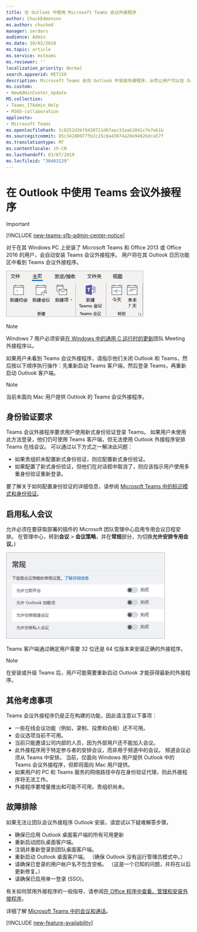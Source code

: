 ```yaml
---
title: 在 Outlook 中使用 Microsoft Teams 会议外接程序
author: ChuckEdmonson
ms.author: chucked
manager: serdars
audience: Admin
ms.date: 10/02/2018
ms.topic: article
ms.service: msteams
ms.reviewer: ''
localization_priority: Normal
search.appverid: MET150
description: Microsoft Teams 会向 Outlook 中安装外接程序，从而让用户可以在 Outlook 中安排 Teams 会议。
ms.custom:
- NewAdminCenter_Update
MS.collection:
- Teams_ITAdmin_Help
- M365-collaboration
appliesto:
- Microsoft Teams
ms.openlocfilehash: 1c0252d3bf8420711d67aec33aab1041cfe7eb1b
ms.sourcegitcommit: 85c34280977fb2c15c8a43874a20e9492bdca57f
ms.translationtype: MT
ms.contentlocale: zh-CN
ms.lasthandoff: 03/07/2019
ms.locfileid: "30463129"
---
```

<a name="use-the-teams-meeting-add-in-in-outlook"></a>在 Outlook 中使用 Teams 会议外接程序
=======================================
> [!IMPORTANT]
> [!INCLUDE [new-teams-sfb-admin-center-notice](includes/new-teams-sfb-admin-center-notice.md)]

对于在其 Windows PC 上安装了 Microsoft Teams 和 Office 2013 或 Office 2016 的用户，会自动安装 Teams 会议外接程序。 用户将在其 Outlook 日历功能区中看到 Teams 会议外接程序。 

![Outlook 功能区中的 Teams 外接程序屏幕截图。](media/Teams-add-in-for-Outlook.png)

> [!NOTE]
> Windows 7 用户必须安装[在 Windows 中的通用 C 运行时的更新](https://support.microsoft.com/help/2999226/update-for-universal-c-runtime-in-windows)团队 Meeting 外接程序以。

如果用户未看到 Teams 会议外接程序，请指示他们关闭 Outlook 和 Teams，然后按以下顺序执行操作：先重新启动 Teams 客户端，然后登录 Teams，再重新启动 Outlook 客户端。

> [!NOTE]
> 当前未面向 Mac 用户提供 Outlook 的 Teams 会议外接程序。

## <a name="authentication-requirements"></a>身份验证要求

Teams 会议外接程序要求用户使用新式身份验证登录 Teams。 如果用户未使用此方法登录，他们仍可使用 Teams 客户端，但无法使用 Outlook 外接程序安排 Teams 在线会议。 可以通过以下方式之一解决此问题：

- 如果贵组织未配置新式身份验证，则应配置新式身份验证。
- 如果配置了新式身份验证，但他们在对话框中取消了，则应该指示用户使用多重身份验证重新登录。

要了解关于如何配置身份验证的详细信息，请参阅 [Microsoft Teams 中的标识模式和身份验证](identify-models-authentication.md)。

## <a name="enable-private-meetings"></a>启用私人会议

允许必须在要获取部署的插件的 Microsoft 团队管理中心启用专用会议日程安排。 在管理中心，转到**会议** > **会议策略**，并在**常规**部分，为切换**允许安排专用会议**。)

![Microsoft 团队管理中心中设置的屏幕截图。](media/teams-add-in-for-outlook-image1.png)

Teams 客户端通过确定用户需要 32 位还是 64 位版本来安装正确的外接程序。

> [!NOTE]
> 在安装或升级 Teams 后，用户可能需要重新启动 Outlook 才能获得最新的外接程序。

## <a name="other-considerations"></a>其他考虑事项

Teams 会议外接程序仍是正在构建的功能，因此请注意以下事项：
- 一些在线会议功能（例如，录制、投票和白板）还不可用。
- 会议选项当前不可用。
- 当前只能邀请公司内部的人员，因为外部用户还不能加入会议。
- 此外接程序用于特定参与者的安排会议，而非用于频道中的会议。 频道会议必须从 Teams 中安排。 当前，仅面向 Windows 用户提供 Outlook 中的 Teams 会议外接程序，但即将面向 Mac 用户提供。
- 如果用户的 PC 和 Teams 服务的网络路径中存在身份验证代理，则此外接程序将无法工作。
- 外接程序要增量推出和可能不可用，贵组织尚未。

## <a name="troubleshooting"></a>故障排除

如果无法让团队会议外接程序 Outlook 安装，请尝试以下疑难解答步骤。

- 确保已应用 Outlook 桌面客户端的所有可用更新 
- 重新启动团队桌面客户端。
- 注销并重新登录到团队桌面客户端。
- 重新启动 Outlook 桌面客户端。 （确保 Outlook 没有运行管理员模式中。）
- 请确保已登录的用户帐户名不包含空格。 （这是一个已知的问题，并将在以后更新修复。）
- 请确保已启用单一登录 (SSO)。

有关如何禁用外接程序的一般指导，请参阅[在 Office 程序中查看、管理和安装外接程序](https://support.office.com/article/View-manage-and-install-add-ins-in-Office-programs-16278816-1948-4028-91E5-76DCA5380F8D)。

详细了解 [Microsoft Teams 中的会议和通话](https://support.office.com/article/Meetings-and-calls-d92432d5-dd0f-4d17-8f69-06096b6b48a8)。

[!INCLUDE [new-feature-availability](includes/new-feature-availability.md)]

